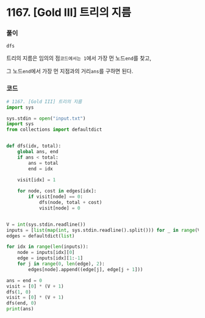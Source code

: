 # 1167. [Gold III] 트리의 지름

### 풀이

`dfs` 

트리의 지름은 임의의 점`코드에서는 1`에서 가장 먼 노드`end`를 찾고, 

그 노드`end`에서 가장 먼 지점과의 거리`ans`를 구하면 된다.

### 코드

```python
# 1167. [Gold III] 트리의 지름
import sys

sys.stdin = open("input.txt")
import sys
from collections import defaultdict


def dfs(idx, total):
	global ans, end
	if ans < total:
		ans = total
		end = idx
        
	visit[idx] = 1

	for node, cost in edges[idx]:
		if visit[node] == 0:
			dfs(node, total + cost)
			visit[node] = 0


V = int(sys.stdin.readline())
inputs = [list(map(int, sys.stdin.readline().split())) for _ in range(V)]
edges = defaultdict(list)

for idx in range(len(inputs)):
	node = inputs[idx][0]
	edge = inputs[idx][1:-1]
	for j in range(0, len(edge), 2):
		edges[node].append((edge[j], edge[j + 1]))

ans = end = 0
visit = [0] * (V + 1)
dfs(1, 0)
visit = [0] * (V + 1)
dfs(end, 0)
print(ans)

```

